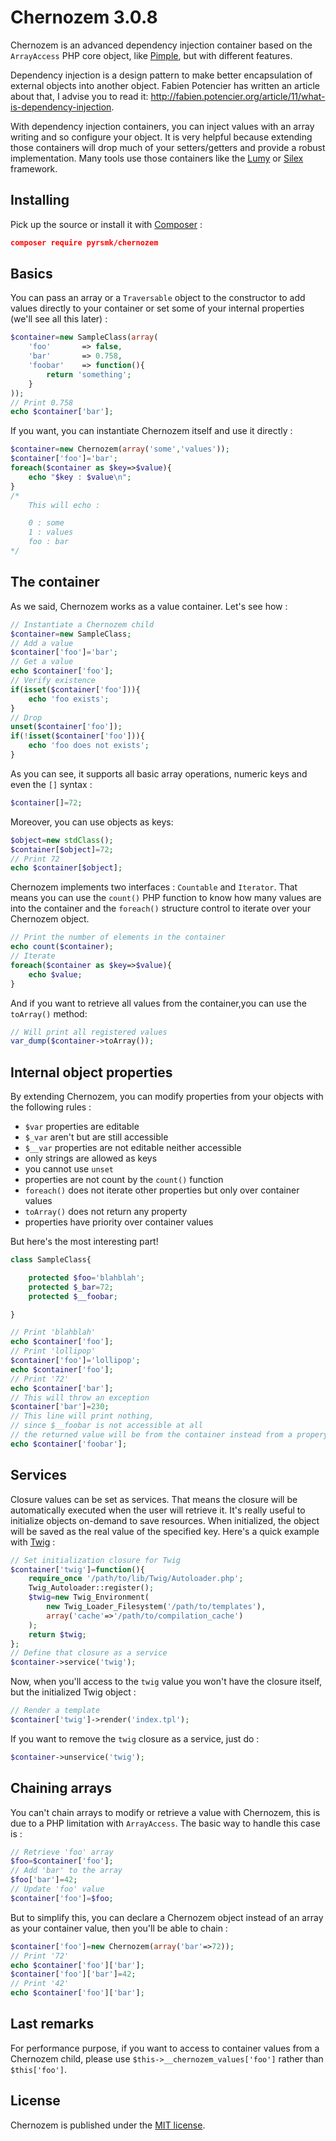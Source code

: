 Chernozem 3.0.8
===============

Chernozem is an advanced dependency injection container based on the `ArrayAccess` PHP core object, like [Pimple](http://pimple.sensiolabs.org/), but with different features.

Dependency injection is a design pattern to make better encapsulation of external objects into another object. Fabien Potencier has written an article about that, I advise you to read it: http://fabien.potencier.org/article/11/what-is-dependency-injection.

With dependency injection containers, you can inject values with an array writing and so configure your object. It is very helpful because extending those containers will drop much of your setters/getters and provide a robust implementation. Many tools use those containers like the [Lumy](https://github.com/pyrsmk/Lumy) or [Silex](http://silex.sensiolabs.org/) framework.

Installing
----------

Pick up the source or install it with [Composer](https://getcomposer.org/) :

```json
composer require pyrsmk/chernozem
```

Basics
------

You can pass an array or a `Traversable` object to the constructor to add values directly to your container or set some of your internal properties (we'll see all this later) :

```php
$container=new SampleClass(array(
    'foo'       => false,
    'bar'       => 0.758,
    'foobar'    => function(){
        return 'something';
    }
));
// Print 0.758
echo $container['bar'];
```

If you want, you can instantiate Chernozem itself and use it directly :

```php
$container=new Chernozem(array('some','values'));
$container['foo']='bar';
foreach($container as $key=>$value){
    echo "$key : $value\n";
}
/*
    This will echo :

    0 : some
    1 : values
    foo : bar
*/
```

The container
-------------

As we said, Chernozem works as a value container. Let's see how :

```php
// Instantiate a Chernozem child
$container=new SampleClass;
// Add a value
$container['foo']='bar';
// Get a value
echo $container['foo'];
// Verify existence
if(isset($container['foo'])){
    echo 'foo exists';
}
// Drop
unset($container['foo']);
if(!isset($container['foo'])){
    echo 'foo does not exists';
}
```

As you can see, it supports all basic array operations, numeric keys and even the `[]` syntax :

```php
$container[]=72;
```

Moreover, you can use objects as keys:

```php
$object=new stdClass();
$container[$object]=72;
// Print 72
echo $container[$object];
```

Chernozem implements two interfaces : `Countable` and `Iterator`. That means you can use the `count()` PHP function to know how many values are into the container and the `foreach()` structure control to iterate over your Chernozem object.

```php
// Print the number of elements in the container
echo count($container);
// Iterate
foreach($container as $key=>$value){
    echo $value;
}
```

And if you want to retrieve all values from the container,you can use the `toArray()` method:

```php
// Will print all registered values
var_dump($container->toArray());
```

Internal object properties
--------------------------

By extending Chernozem, you can modify properties from your objects with the following rules :

- `$var` properties are editable
- `$_var` aren't but are still accessible
- `$__var` properties are not editable neither accessible
- only strings are allowed as keys
- you cannot use `unset`
- properties are not count by the `count()` function
- `foreach()` does not iterate other properties but only over container values
- `toArray()` does not return any property
- properties have priority over container values

But here's the most interesting part!

```php
class SampleClass{

    protected $foo='blahblah';
    protected $_bar=72;
    protected $__foobar;

}
```

```php
// Print 'blahblah'
echo $container['foo'];
// Print 'lollipop'
$container['foo']='lollipop';
echo $container['foo'];
// Print '72'
echo $container['bar'];
// This will throw an exception
$container['bar']=230;
// This line will print nothing,
// since $__foobar is not accessible at all
// the returned value will be from the container instead from a propery
echo $container['foobar'];
```

Services
--------

Closure values can be set as services. That means the closure will be automatically executed when the user will retrieve it. It's really useful to initialize objects on-demand to save resources.
When initialized, the object will be saved as the real value of the specified key.  Here's a quick example with [Twig](http://twig.sensiolabs.org) :

```php
// Set initialization closure for Twig
$container['twig']=function(){
    require_once '/path/to/lib/Twig/Autoloader.php';
    Twig_Autoloader::register();
    $twig=new Twig_Environment(
        new Twig_Loader_Filesystem('/path/to/templates'),
        array('cache'=>'/path/to/compilation_cache')
    );
    return $twig;
};
// Define that closure as a service
$container->service('twig');
```

Now, when you'll access to the `twig` value you won't have the closure itself, but the initialized Twig object :

```php
// Render a template
$container['twig']->render('index.tpl');
```

If you want to remove the `twig` closure as a service, just do :

```php
$container->unservice('twig');
```

Chaining arrays
---------------

You can't chain arrays to modify or retrieve a value with Chernozem, this is due to a PHP limitation with `ArrayAccess`. The basic way to handle this case is :

```php
// Retrieve 'foo' array
$foo=$container['foo'];
// Add 'bar' to the array
$foo['bar']=42;
// Update 'foo' value
$container['foo']=$foo;
```

But to simplify this, you can declare a Chernozem object instead of an array as your container value, then you'll be able to chain :

```php
$container['foo']=new Chernozem(array('bar'=>72));
// Print '72'
echo $container['foo']['bar'];
$container['foo']['bar']=42;
// Print '42'
echo $container['foo']['bar'];
```

Last remarks
------------

For performance purpose, if you want to access to container values from a Chernozem child, please use `$this->__chernozem_values['foo']` rather than `$this['foo']`.

License
-------

Chernozem is published under the [MIT license](http://dreamysource.mit-license.org).
